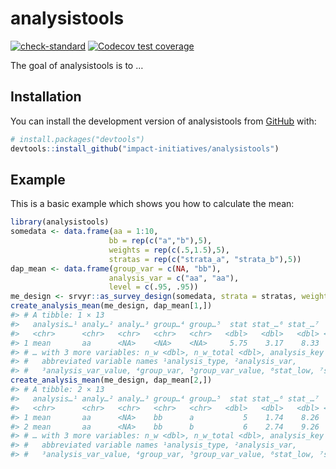 
<!-- README.md is generated from README.Rmd. Please edit that file -->

# analysistools

<!-- badges: start -->

[![check-standard](https://github.com/impact-initiatives/analysistools/actions/workflows/check-standard.yaml/badge.svg)](https://github.com/impact-initiatives/analysistools/actions/workflows/check-standard.yaml)
[![Codecov test
coverage](https://codecov.io/gh/impact-initiatives/analysistools/branch/main/graph/badge.svg)](https://app.codecov.io/gh/impact-initiatives/analysistools?branch=main)
<!-- badges: end -->

The goal of analysistools is to …

## Installation

You can install the development version of analysistools from
[GitHub](https://github.com/) with:

``` r
# install.packages("devtools")
devtools::install_github("impact-initiatives/analysistools")
```

## Example

This is a basic example which shows you how to calculate the mean:

``` r
library(analysistools)
somedata <- data.frame(aa = 1:10,
                      bb = rep(c("a","b"),5),
                      weights = rep(c(.5,1.5),5),
                      stratas = rep(c("strata_a", "strata_b"),5))
dap_mean <- data.frame(group_var = c(NA, "bb"),
                      analysis_var = c("aa", "aa"),
                      level = c(.95, .95))
me_design <- srvyr::as_survey_design(somedata, strata = stratas, weights = weights)
create_analysis_mean(me_design, dap_mean[1,])
#> # A tibble: 1 × 13
#>   analysis…¹ analy…² analy…³ group…⁴ group…⁵  stat stat_…⁶ stat_…⁷     n n_total
#>   <chr>      <chr>   <chr>   <chr>   <chr>   <dbl>   <dbl>   <dbl> <int>   <int>
#> 1 mean       aa      <NA>    <NA>    <NA>     5.75    3.17    8.33    10      10
#> # … with 3 more variables: n_w <dbl>, n_w_total <dbl>, analysis_key <chr>, and
#> #   abbreviated variable names ¹​analysis_type, ²​analysis_var,
#> #   ³​analysis_var_value, ⁴​group_var, ⁵​group_var_value, ⁶​stat_low, ⁷​stat_upp
create_analysis_mean(me_design, dap_mean[2,])
#> # A tibble: 2 × 13
#>   analysis…¹ analy…² analy…³ group…⁴ group…⁵  stat stat_…⁶ stat_…⁷     n n_total
#>   <chr>      <chr>   <chr>   <chr>   <chr>   <dbl>   <dbl>   <dbl> <int>   <int>
#> 1 mean       aa      <NA>    bb      a           5    1.74    8.26     5       5
#> 2 mean       aa      <NA>    bb      b           6    2.74    9.26     5       5
#> # … with 3 more variables: n_w <dbl>, n_w_total <dbl>, analysis_key <chr>, and
#> #   abbreviated variable names ¹​analysis_type, ²​analysis_var,
#> #   ³​analysis_var_value, ⁴​group_var, ⁵​group_var_value, ⁶​stat_low, ⁷​stat_upp
```
